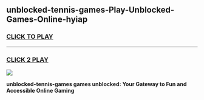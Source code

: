 
## unblocked-tennis-games-Play-Unblocked-Games-Online-hyiap
<h3>
<a href="https://premium76.site?title=unblocked-tennis-games&ref=25A">CLICK TO PLAY</a></h3>
<hr>

<h3>
<a href="https://premium76.site?title=unblocked-tennis-games&ref=25A">CLICK 2 PLAY</a>
  
</h3>

<a href="https://premium76.site?title=unblocked-tennis-games&ref=25A"><img src="https://clearcache.store/games.png"></a>


**unblocked-tennis-games games unblocked: Your Gateway to Fun and Accessible Online Gaming**
